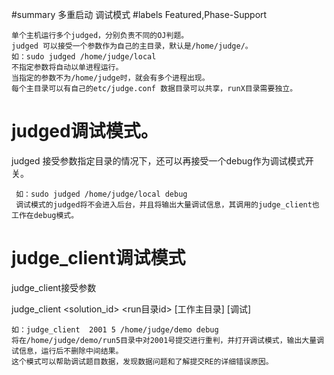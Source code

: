 #summary 多重启动 调试模式
#labels Featured,Phase-Support

    单个主机运行多个judged，分别负责不同的OJ判题。
    judged 可以接受一个参数作为自己的主目录，默认是/home/judge/。
    如：sudo judged /home/judge/local  
    不指定参数将自动以单进程运行。
    当指定的参数不为/home/judge时，就会有多个进程出现。
    每个主目录可以有自己的etc/judge.conf 数据目录可以共享，runX目录需要独立。
# judged调试模式。
   
judged 接受参数指定目录的情况下，还可以再接受一个debug作为调试模式开关。

     如：sudo judged /home/judge/local debug
     调试模式的judged将不会进入后台，并且将输出大量调试信息，其调用的judge_client也工作在debug模式。

# judge_client调试模式
judge_client接受参数

 judge_client <solution_id> <run目录id> [工作主目录] [调试]

    如：judge_client  2001 5 /home/judge/demo debug
    将在/home/judge/demo/run5目录中对2001号提交进行重判，并打开调试模式，输出大量调试信息，运行后不删除中间结果。
    这个模式可以帮助调试题目数据，发现数据问题和了解提交RE的详细错误原因。
